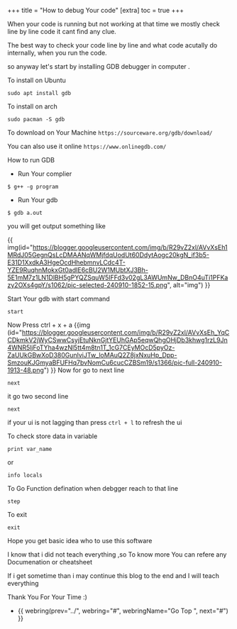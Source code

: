 +++
title = "How to debug Your code"
[extra]
  toc = true
+++

When your code is running but not working at that time we mostly check line by line code it cant find any clue.

The best way to check your code line by line and what code acutally do internally, when you run the code.

so anyway let's start by installing GDB debugger in computer .

To install on Ubuntu 
```
sudo apt install gdb
```
To install on arch 
```
sudo pacman -S gdb
```
To download on Your Machine 
`https://sourceware.org/gdb/download/`

You can also use it online `https://www.onlinegdb.com/`


How to run GDB

- Run Your complier
```
$ g++ -g program
```
- Run Your gdb
```
$ gdb a.out
```
you will get output something like 

{{ img(id="https://blogger.googleusercontent.com/img/b/R29vZ2xl/AVvXsEh1MRdJ05GegnQsLcDMAANqWMjfdqUodUt60DdytAogc20kgN_if3b5-E31D1XxdkA3HgeOcdHhebmnvLCdc4T-YZE9RuqhnMokxGt0adIE6cBU2W1MUbtXJ3Bh-5E1mM7z1LN1DlBH5gPYQZSquW5IFFd3v02gL3AWUmNw_DBnO4uTi1PFKazy2OXs4gpY/s1062/pic-selected-240910-1852-15.png", alt="img") }}

Start Your gdb with start command
```
start 
```
Now Press ctrl + x + a
{{img (id="https://blogger.googleusercontent.com/img/b/R29vZ2xl/AVvXsEh_YqCCDkmkV2jWyCSwwCsyjEtuNknGjtYEUhGAp5eqwQhgOHjDb3khwg1rzL9Jn4WNR5ljFoTYha4wzNl5tt4m8tn1T_1cG7CEyMOcD5pyOz-ZaUUkGBwXoD380GunlviJTw_loMAuQ2Z8jxNxuHp_Dpp-SmzouKJGmyaBFUFHq7bvNomCu6cucCZBSm19/s1366/pic-full-240910-1913-48.png")
}}
Now for go to next line 
```
next
```
it go two second line
```
next
```
if your ui is not lagging than press `ctrl + l` to refresh the ui

To check store data in variable

```
print var_name
```
or

```
info locals
```

To Go Function defination when debgger reach to that line
```
step 
```

To exit 
```
exit
```

Hope you get basic idea who to use this software 

I know that i did not teach everything ,so
To know more You can refere any Documenation or cheatsheet

If i get sometime than i may continue this blog to the end and I will teach everything


Thank You For Your Time :)
- {{ webring(prev="../", webring="#", webringName="Go Top ", next="#") }}
